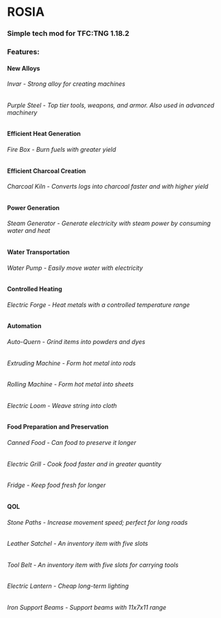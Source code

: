 # ROSIA

### Simple tech mod for TFC:TNG 1.18.2

### Features:

#### New Alloys
###### Invar - Strong alloy for creating machines  
###### Purple Steel - Top tier tools, weapons, and armor. Also used in advanced machinery

#### Efficient Heat Generation
###### Fire Box - Burn fuels with greater yield

#### Efficient Charcoal Creation
###### Charcoal Kiln - Converts logs into charcoal faster and with higher yield

#### Power Generation
###### Steam Generator - Generate electricity with steam power by consuming water and heat

#### Water Transportation
###### Water Pump - Easily move water with electricity

#### Controlled Heating
###### Electric Forge - Heat metals with a controlled temperature range

#### Automation
###### Auto-Quern - Grind items into powders and dyes
###### Extruding Machine - Form hot metal into rods
###### Rolling Machine - Form hot metal into sheets
###### Electric Loom - Weave string into cloth

#### Food Preparation and Preservation
###### Canned Food - Can food to preserve it longer
###### Electric Grill - Cook food faster and in greater quantity   
###### Fridge - Keep food fresh for longer

#### QOL
###### Stone Paths - Increase movement speed; perfect for long roads
###### Leather Satchel - An inventory item with five slots
###### Tool Belt - An inventory item with five slots for carrying tools
###### Electric Lantern - Cheap long-term lighting
###### Iron Support Beams - Support beams with 11x7x11 range
